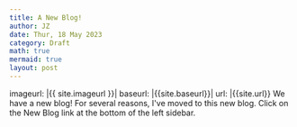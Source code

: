```yaml
---
title: A New Blog!
author: JZ
date: Thur, 18 May 2023
category: Draft
math: true
mermaid: true
layout: post
---
```

imageurl: |{{ site.imageurl }}| baseurl: |{{site.baseurl}}| url: |{{site.url}}
We have a new blog! For several reasons, I've moved to this new blog. Click on the New Blog link at the bottom of the left sidebar.